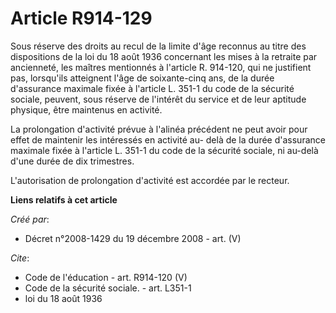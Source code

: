 # Article R914-129

Sous réserve des droits au recul de la limite d'âge reconnus au titre des dispositions de la loi du 18 août 1936 concernant
les mises à la retraite par ancienneté, les maîtres mentionnés à l'article R. 914-120, qui ne justifient pas, lorsqu'ils
atteignent l'âge de soixante-cinq ans, de la durée d'assurance maximale fixée à l'article L. 351-1 du code de la sécurité
sociale, peuvent, sous réserve de l'intérêt du service et de leur aptitude physique, être maintenus en activité. 

La prolongation d'activité prévue à l'alinéa précédent ne peut avoir pour effet de maintenir les intéressés en activité au-
delà de la durée d'assurance maximale fixée à l'article L. 351-1 du code de la sécurité sociale, ni au-delà d'une durée de
dix trimestres.

L'autorisation de prolongation d'activité est accordée par le recteur.

**Liens relatifs à cet article**

_Créé par_:

  - Décret n°2008-1429 du 19 décembre 2008 - art. (V)

_Cite_:

  - Code de l'éducation - art. R914-120 (V)
  - Code de la sécurité sociale. - art. L351-1
  - loi du 18 août 1936
